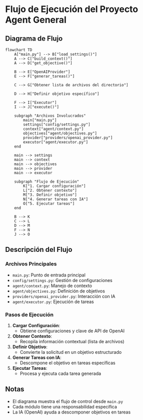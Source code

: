# Flujo de Ejecución del Proyecto Agent General

## Diagrama de Flujo

```mermaid
flowchart TD
    A["main.py"] --> B["load_settings()"]
    A --> C["build_context()"]
    A --> D["get_objective()"]
    
    B --> E["OpenAIProvider"]
    E --> F["generar_tareas()"]
    
    C --> G["Obtener lista de archivos del directorio"]
    
    D --> H["Definir objetivo específico"]
    
    F --> I["Executor"]
    I --> J["execute()"]
    
    subgraph "Archivos Involucrados"
        main["main.py"]
        settings["config/settings.py"]
        context["agent/context.py"]
        objectives["agent/objectives.py"]
        provider["providers/openai_provider.py"]
        executor["agent/executor.py"]
    end
    
    main --> settings
    main --> context
    main --> objectives
    main --> provider
    main --> executor
    
    subgraph "Flujo de Ejecución"
        K["1. Cargar configuración"]
        L["2. Obtener contexto"]
        M["3. Definir objetivo"]
        N["4. Generar tareas con IA"]
        O["5. Ejecutar tareas"]
    end
    
    B --> K
    C --> L
    D --> M
    F --> N
    J --> O
```

## Descripción del Flujo

### Archivos Principales
- `main.py`: Punto de entrada principal
- `config/settings.py`: Gestión de configuraciones
- `agent/context.py`: Manejo de contexto
- `agent/objectives.py`: Definición de objetivos
- `providers/openai_provider.py`: Interacción con IA
- `agent/executor.py`: Ejecución de tareas

### Pasos de Ejecución
1. **Cargar Configuración**: 
   - Obtiene configuraciones y clave de API de OpenAI
2. **Obtener Contexto**: 
   - Recopila información contextual (lista de archivos)
3. **Definir Objetivo**: 
   - Convierte la solicitud en un objetivo estructurado
4. **Generar Tareas con IA**: 
   - Descompone el objetivo en tareas específicas
5. **Ejecutar Tareas**: 
   - Procesa y ejecuta cada tarea generada

## Notas
- El diagrama muestra el flujo de control desde `main.py`
- Cada módulo tiene una responsabilidad específica
- La IA (OpenAI) ayuda a descomponer objetivos en tareas